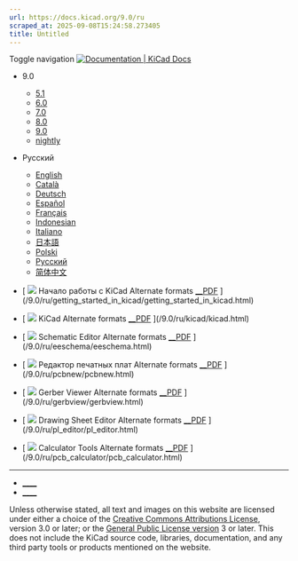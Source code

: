 ```yaml
---
url: https://docs.kicad.org/9.0/ru
scraped_at: 2025-09-08T15:24:58.273405
title: Untitled
---
```


Toggle navigation [ ![Documentation | KiCad](/img/kicad_logo_small.png) Docs ](/)

  * 9.0 
    * [ 5.1 ](/5.1)
    * [ 6.0 ](/6.0)
    * [ 7.0 ](/7.0)
    * [ 8.0 ](/8.0)
    * [ 9.0 ](/9.0)
    * [ nightly ](/master)
  * Русский 
    * [ English ](/9.0/en)
    * [ Català ](/9.0/ca)
    * [ Deutsch ](/9.0/de)
    * [ Español ](/9.0/es)
    * [ Français ](/9.0/fr)
    * [ Indonesian ](/9.0/id)
    * [ Italiano ](/9.0/it)
    * [ 日本語 ](/9.0/ja)
    * [ Polski ](/9.0/pl)
    * [ Русский ](/9.0/ru)
    * [ 简体中文 ](/9.0/zh)

  * [ ![](/img/guide-icons/placeholder.png) Начало работы с KiCad Alternate formats [__PDF](/9.0/ru/getting_started_in_kicad/getting_started_in_kicad.pdf) ](/9.0/ru/getting_started_in_kicad/getting_started_in_kicad.html)
  * [ ![](/img/guide-icons/kicad.png) KiCad Alternate formats [__PDF](/9.0/ru/kicad/kicad.pdf) ](/9.0/ru/kicad/kicad.html)
  * [ ![](/img/guide-icons/eeschema.png) Schematic Editor Alternate formats [__PDF](/9.0/ru/eeschema/eeschema.pdf) ](/9.0/ru/eeschema/eeschema.html)
  * [ ![](/img/guide-icons/pcbnew.png) Редактор печатных плат Alternate formats [__PDF](/9.0/ru/pcbnew/pcbnew.pdf) ](/9.0/ru/pcbnew/pcbnew.html)
  * [ ![](/img/guide-icons/gerbview.png) Gerber Viewer Alternate formats [__PDF](/9.0/ru/gerbview/gerbview.pdf) ](/9.0/ru/gerbview/gerbview.html)
  * [ ![](/img/guide-icons/pl_editor.png) Drawing Sheet Editor Alternate formats [__PDF](/9.0/ru/pl_editor/pl_editor.pdf) ](/9.0/ru/pl_editor/pl_editor.html)
  * [ ![](/img/guide-icons/pcb_calculator.png) Calculator Tools Alternate formats [__PDF](/9.0/ru/pcb_calculator/pcb_calculator.pdf) ](/9.0/ru/pcb_calculator/pcb_calculator.html)

* * *

  * [ ____ ](https://forum.kicad.info/)
  * [ ____ ](https://gitlab.com/kicad)

Unless otherwise stated, all text and images on this website are licensed
under either a choice of the [Creative Commons Attributions
License](/about/licenses/#_creative_commons_attribution_3_0_unported), version
3.0 or later; or the [General Public License
version](/about/licenses/#_gnu_general_public_license_v3) 3 or later. This
does not include the KiCad source code, libraries, documentation, and any
third party tools or products mentioned on the website.

